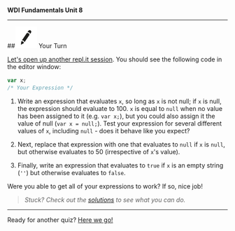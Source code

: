 **WDI Fundamentals Unit 8**

---

##![Your Turn](../assets/exercise.png) Your Turn

[Let's open up another repl.it session](http://repl.it/9lT).
You should see the following code in the editor window:

```javascript
var x;
/* Your Expression */
```

1. Write an expression that evaluates `x`, so long as `x` is not null;
if `x` is null, the expression should evaluate to 100.
`x` is equal to `null` when no value has been assigned to it (e.g. `var x;`), but you could also assign it the value of null (`var x = null;`).
Test your expression for several different values of `x`, including `null` - does it behave like you expect?

2. Next, replace that expression with one that evaluates to `null` if `x` is `null`, but otherwise evaluates to 50 (irrespective of `x`'s value).

3. Finally, write an expression that evaluates to `true` if `x` is an empty string (`''`) but otherwise evaluates to `false`.

Were you able to get all of your expressions to work? If so, nice job!

> *Stuck? Check out the [solutions](https://github.com/generalassembly-studio/fundamentals/blob/master/exercise-solutions.md) to see what you can do.*

---

Ready for another quiz? [Here we go!](09_quiz.md)
